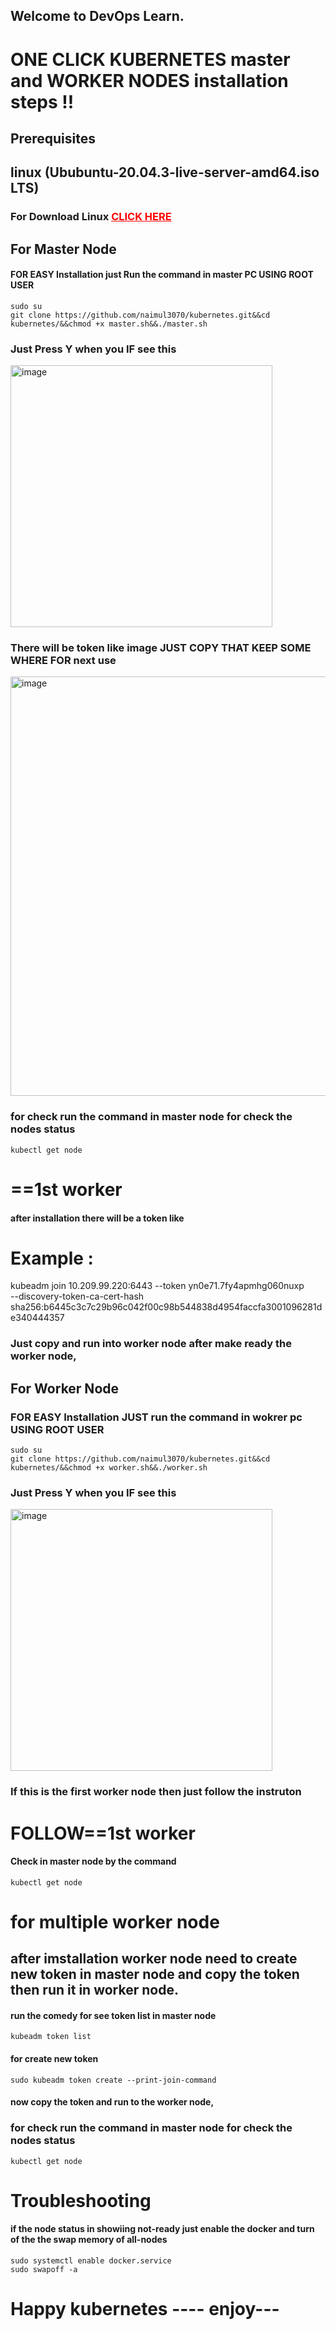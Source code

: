 ## Welcome to DevOps Learn.
# ONE CLICK KUBERNETES master and WORKER NODES installation steps !!
## Prerequisites
## linux (Ububuntu-20.04.3-live-server-amd64.iso LTS)
### For Download Linux <a href="https://old-releases.ubuntu.com/releases/20.04.3/ubuntu-20.04-beta-live-server-amd64.iso" rel="nofollow" style="color:red;">CLICK HERE</a>

## For Master Node
#### FOR EASY Installation just Run the command in master PC USING ROOT USER
    sudo su
    git clone https://github.com/naimul3070/kubernetes.git&&cd kubernetes/&&chmod +x master.sh&&./master.sh
    
### Just Press Y when you IF see this

<img width="419" alt="image" src="https://user-images.githubusercontent.com/50922314/172578341-bbaed7ad-74c7-4b58-b17d-3b3987dbdb1c.png" class="center">

### There will be token like image JUST COPY THAT KEEP SOME WHERE FOR next use

<img width="671" alt="image" src="https://user-images.githubusercontent.com/50922314/172582907-59912f27-8e23-4850-b6e9-e6b3bf5ed151.png" class="center">

### for check run the command in master node for check the nodes status
    kubectl get node
    
# ==1st worker 

#### after installation there will be a token like 

# Example :  
kubeadm join 10.209.99.220:6443 --token yn0e71.7fy4apmhg060nuxp \
--discovery-token-ca-cert-hash sha256:b6445c3c7c29b96c042f00c98b544838d4954faccfa3001096281de340444357

### Just copy and run into worker node after make ready the worker node,
## For Worker Node 
### FOR EASY Installation JUST run the command in wokrer pc USING ROOT USER
    sudo su
    git clone https://github.com/naimul3070/kubernetes.git&&cd kubernetes/&&chmod +x worker.sh&&./worker.sh
    
### Just Press Y when you IF see this

<img width="419" alt="image" src="https://user-images.githubusercontent.com/50922314/172578341-bbaed7ad-74c7-4b58-b17d-3b3987dbdb1c.png" class="center">

### If this is the first worker node then just follow the instruton                            
# FOLLOW==1st worker

#### Check in master node by the command 
    kubectl get node
    
# for multiple worker node
## after imstallation worker node need to create new token in master node and copy the token then run it in worker node.

#### run the comedy for see token list in master node  
    kubeadm token list
#### for create new token 
    sudo kubeadm token create --print-join-command
#### now copy the token and run to the worker node, 

### for check run the command in master node for check the nodes status
    kubectl get node
# Troubleshooting

#### if the node status in showiing not-ready just enable the docker and turn of the the swap memory of all-nodes

    sudo systemctl enable docker.service
    sudo swapoff -a

# Happy kubernetes ---- enjoy---
